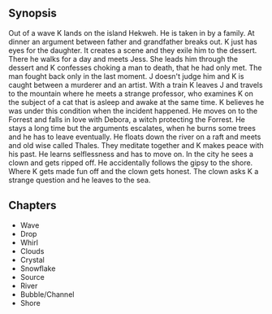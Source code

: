 ## Synopsis

Out of a wave K lands on the island Hekweh. He is taken in by a family. At dinner an argument between father and grandfather breaks out. K just has eyes for the daughter. It creates a scene and they exile him to the dessert. There he walks for a day and meets Jess. She leads him through the dessert and K confesses choking a man to death, that he had only met. The man fought back only in the last moment. J doesn't judge him and K is caught between a murderer and an artist. With a train K leaves J and travels to the mountain where he meets a strange professor, who examines K on the subject of a cat that is asleep and awake at the same time. K believes he was under this condition when the incident happened. He moves on to the Forrest and falls in love with Debora, a witch protecting the Forrest. He stays a long time but the arguments escalates, when he burns some trees and he has to leave eventually. He floats down the river on a raft and meets and old wise called Thales. They meditate together and K makes peace with his past. He learns selflessness and has to move on. In the city he sees a clown and gets ripped off. He accidentally follows the gipsy to the shore. Where K gets made fun off and the clown gets honest. The clown asks K a strange question and he leaves to the sea.


## Chapters

* Wave
* Drop
* Whirl
* Clouds
* Crystal
* Snowflake
* Source
* River
* Bubble/Channel
* Shore
